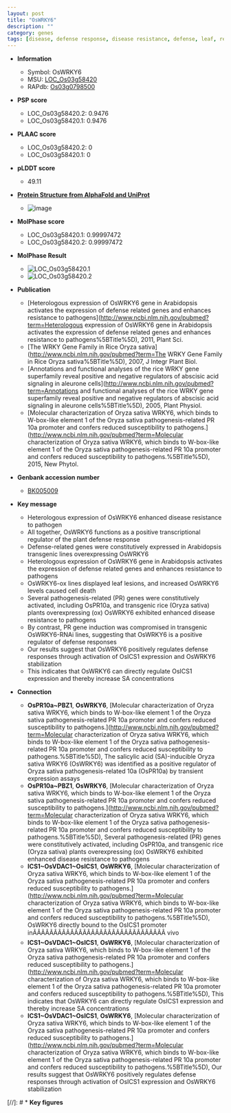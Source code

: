 ```yaml
---
layout: post
title: "OsWRKY6"
description: ""
category: genes
tags: [disease, defense response, disease resistance, defense, leaf, resistance, cell death,  sa , SA]
---
```


* **Information**  
    + Symbol: OsWRKY6  
    + MSU: [LOC_Os03g58420](http://rice.plantbiology.msu.edu/cgi-bin/ORF_infopage.cgi?orf=LOC_Os03g58420)  
    + RAPdb: [Os03g0798500](http://rapdb.dna.affrc.go.jp/viewer/gbrowse_details/irgsp1?name=Os03g0798500)  

* **PSP score**  
    + LOC_Os03g58420.2: 0.9476 
    + LOC_Os03g58420.1: 0.9476 

* **PLAAC score**  
    + LOC_Os03g58420.2: 0 
    + LOC_Os03g58420.1: 0 

* **pLDDT score**
    + 49.11

* **[Protein Structure from AlphaFold and UniProt](https://www.uniprot.org/uniprotkb/Q10C13/entry#structure)**
    + ![image](https://ricepsp.github.io/images/Q1/AF-Q10C13-F1.png)

* **MolPhase score**
    + LOC_Os03g58420.1: 0.99997472
    + LOC_Os03g58420.2: 0.99997472

* **MolPhase Result**
    + ![LOC_Os03g58420.1](https://304243504.github.io/Pictures/LOC_Os03g/LOC_Os03g58420.1.png)
    + ![LOC_Os03g58420.2](https://304243504.github.io/Pictures/LOC_Os03g/LOC_Os03g58420.2.png)

* **Publication**  
    + [Heterologous expression of OsWRKY6 gene in Arabidopsis activates the expression of defense related genes and enhances resistance to pathogens](http://www.ncbi.nlm.nih.gov/pubmed?term=Heterologous expression of OsWRKY6 gene in Arabidopsis activates the expression of defense related genes and enhances resistance to pathogens%5BTitle%5D), 2011, Plant Sci.
    + [The WRKY Gene Family in Rice Oryza sativa](http://www.ncbi.nlm.nih.gov/pubmed?term=The WRKY Gene Family in Rice Oryza sativa%5BTitle%5D), 2007, J Integr Plant Biol.
    + [Annotations and functional analyses of the rice WRKY gene superfamily reveal positive and negative regulators of abscisic acid signaling in aleurone cells](http://www.ncbi.nlm.nih.gov/pubmed?term=Annotations and functional analyses of the rice WRKY gene superfamily reveal positive and negative regulators of abscisic acid signaling in aleurone cells%5BTitle%5D), 2005, Plant Physiol.
    + [Molecular characterization of Oryza sativa WRKY6, which binds to W-box-like element 1 of the Oryza sativa pathogenesis-related PR 10a promoter and confers reduced susceptibility to pathogens.](http://www.ncbi.nlm.nih.gov/pubmed?term=Molecular characterization of Oryza sativa WRKY6, which binds to W-box-like element 1 of the Oryza sativa pathogenesis-related PR 10a promoter and confers reduced susceptibility to pathogens.%5BTitle%5D), 2015, New Phytol.

* **Genbank accession number**  
    + [BK005009](http://www.ncbi.nlm.nih.gov/nuccore/BK005009)

* **Key message**  
    + Heterologous expression of OsWRKY6 enhanced disease resistance to pathogen
    + All together, OsWRKY6 functions as a positive transcriptional regulator of the plant defense response
    + Defense-related genes were constitutively expressed in Arabidopsis transgenic lines overexpressing OsWRKY6
    + Heterologous expression of OsWRKY6 gene in Arabidopsis activates the expression of defense related genes and enhances resistance to pathogens
    + OsWRKY6-ox lines displayed leaf lesions, and increased OsWRKY6 levels caused cell death
    + Several pathogenesis-related (PR) genes were constitutively activated, including OsPR10a, and transgenic rice (Oryza sativa) plants overexpressing (ox) OsWRKY6 exhibited enhanced disease resistance to pathogens
    + By contrast, PR gene induction was compromised in transgenic OsWRKY6-RNAi lines, suggesting that OsWRKY6 is a positive regulator of defense responses
    + Our results suggest that OsWRKY6 positively regulates defense responses through activation of OsICS1 expression and OsWRKY6 stabilization
    + This indicates that OsWRKY6 can directly regulate OsICS1 expression and thereby increase SA concentrations

* **Connection**  
    + __OsPR10a~PBZ1__, __OsWRKY6__, [Molecular characterization of Oryza sativa WRKY6, which binds to W-box-like element 1 of the Oryza sativa pathogenesis-related PR 10a promoter and confers reduced susceptibility to pathogens.](http://www.ncbi.nlm.nih.gov/pubmed?term=Molecular characterization of Oryza sativa WRKY6, which binds to W-box-like element 1 of the Oryza sativa pathogenesis-related PR 10a promoter and confers reduced susceptibility to pathogens.%5BTitle%5D), The salicylic acid (SA)-inducible Oryza sativa WRKY6 (OsWRKY6) was identified as a positive regulator of Oryza sativa pathogenesis-related 10a (OsPR10a) by transient expression assays
    + __OsPR10a~PBZ1__, __OsWRKY6__, [Molecular characterization of Oryza sativa WRKY6, which binds to W-box-like element 1 of the Oryza sativa pathogenesis-related PR 10a promoter and confers reduced susceptibility to pathogens.](http://www.ncbi.nlm.nih.gov/pubmed?term=Molecular characterization of Oryza sativa WRKY6, which binds to W-box-like element 1 of the Oryza sativa pathogenesis-related PR 10a promoter and confers reduced susceptibility to pathogens.%5BTitle%5D), Several pathogenesis-related (PR) genes were constitutively activated, including OsPR10a, and transgenic rice (Oryza sativa) plants overexpressing (ox) OsWRKY6 exhibited enhanced disease resistance to pathogens
    + __ICS1~OsVDAC1~OsICS1__, __OsWRKY6__, [Molecular characterization of Oryza sativa WRKY6, which binds to W-box-like element 1 of the Oryza sativa pathogenesis-related PR 10a promoter and confers reduced susceptibility to pathogens.](http://www.ncbi.nlm.nih.gov/pubmed?term=Molecular characterization of Oryza sativa WRKY6, which binds to W-box-like element 1 of the Oryza sativa pathogenesis-related PR 10a promoter and confers reduced susceptibility to pathogens.%5BTitle%5D), OsWRKY6 directly bound to the OsICS1 promoter inÃÂÃÂÃÂÃÂÃÂÃÂÃÂÃÂÃÂÃÂÃÂÃÂÃÂÃÂÃÂÃÂ vivo
    + __ICS1~OsVDAC1~OsICS1__, __OsWRKY6__, [Molecular characterization of Oryza sativa WRKY6, which binds to W-box-like element 1 of the Oryza sativa pathogenesis-related PR 10a promoter and confers reduced susceptibility to pathogens.](http://www.ncbi.nlm.nih.gov/pubmed?term=Molecular characterization of Oryza sativa WRKY6, which binds to W-box-like element 1 of the Oryza sativa pathogenesis-related PR 10a promoter and confers reduced susceptibility to pathogens.%5BTitle%5D), This indicates that OsWRKY6 can directly regulate OsICS1 expression and thereby increase SA concentrations
    + __ICS1~OsVDAC1~OsICS1__, __OsWRKY6__, [Molecular characterization of Oryza sativa WRKY6, which binds to W-box-like element 1 of the Oryza sativa pathogenesis-related PR 10a promoter and confers reduced susceptibility to pathogens.](http://www.ncbi.nlm.nih.gov/pubmed?term=Molecular characterization of Oryza sativa WRKY6, which binds to W-box-like element 1 of the Oryza sativa pathogenesis-related PR 10a promoter and confers reduced susceptibility to pathogens.%5BTitle%5D), Our results suggest that OsWRKY6 positively regulates defense responses through activation of OsICS1 expression and OsWRKY6 stabilization

[//]: # * **Key figures**  


